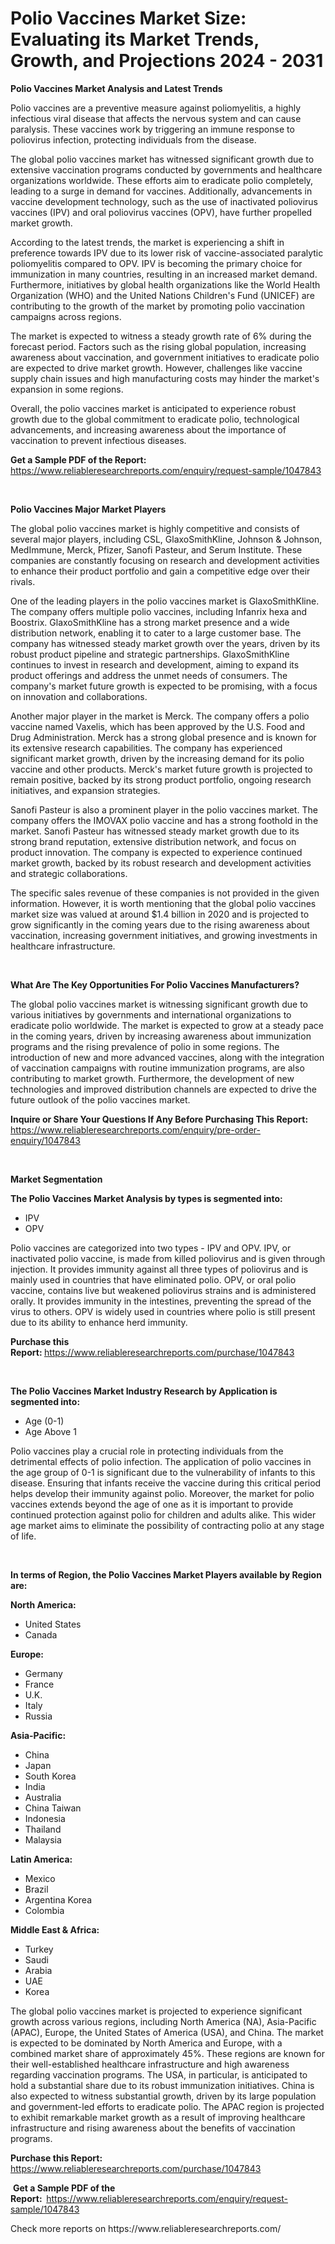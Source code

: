 <p><h1>Polio Vaccines Market Size: Evaluating its Market Trends, Growth, and Projections 2024 - 2031</h1></p><p><strong>Polio Vaccines Market Analysis and Latest Trends</strong></p>
<p><p>Polio vaccines are a preventive measure against poliomyelitis, a highly infectious viral disease that affects the nervous system and can cause paralysis. These vaccines work by triggering an immune response to poliovirus infection, protecting individuals from the disease.</p><p>The global polio vaccines market has witnessed significant growth due to extensive vaccination programs conducted by governments and healthcare organizations worldwide. These efforts aim to eradicate polio completely, leading to a surge in demand for vaccines. Additionally, advancements in vaccine development technology, such as the use of inactivated poliovirus vaccines (IPV) and oral poliovirus vaccines (OPV), have further propelled market growth.</p><p>According to the latest trends, the market is experiencing a shift in preference towards IPV due to its lower risk of vaccine-associated paralytic poliomyelitis compared to OPV. IPV is becoming the primary choice for immunization in many countries, resulting in an increased market demand. Furthermore, initiatives by global health organizations like the World Health Organization (WHO) and the United Nations Children's Fund (UNICEF) are contributing to the growth of the market by promoting polio vaccination campaigns across regions.</p><p>The market is expected to witness a steady growth rate of 6% during the forecast period. Factors such as the rising global population, increasing awareness about vaccination, and government initiatives to eradicate polio are expected to drive market growth. However, challenges like vaccine supply chain issues and high manufacturing costs may hinder the market's expansion in some regions.</p><p>Overall, the polio vaccines market is anticipated to experience robust growth due to the global commitment to eradicate polio, technological advancements, and increasing awareness about the importance of vaccination to prevent infectious diseases.</p></p>
<p><strong>Get a Sample PDF of the Report:&nbsp;</strong> <a href="https://www.reliableresearchreports.com/enquiry/request-sample/1047843">https://www.reliableresearchreports.com/enquiry/request-sample/1047843</a></p>
<p>&nbsp;</p>
<p><strong>Polio Vaccines Major Market Players</strong></p>
<p><p>The global polio vaccines market is highly competitive and consists of several major players, including CSL, GlaxoSmithKline, Johnson & Johnson, MedImmune, Merck, Pfizer, Sanofi Pasteur, and Serum Institute. These companies are constantly focusing on research and development activities to enhance their product portfolio and gain a competitive edge over their rivals.</p><p>One of the leading players in the polio vaccines market is GlaxoSmithKline. The company offers multiple polio vaccines, including Infanrix hexa and Boostrix. GlaxoSmithKline has a strong market presence and a wide distribution network, enabling it to cater to a large customer base. The company has witnessed steady market growth over the years, driven by its robust product pipeline and strategic partnerships. GlaxoSmithKline continues to invest in research and development, aiming to expand its product offerings and address the unmet needs of consumers. The company's market future growth is expected to be promising, with a focus on innovation and collaborations.</p><p>Another major player in the market is Merck. The company offers a polio vaccine named Vaxelis, which has been approved by the U.S. Food and Drug Administration. Merck has a strong global presence and is known for its extensive research capabilities. The company has experienced significant market growth, driven by the increasing demand for its polio vaccine and other products. Merck's market future growth is projected to remain positive, backed by its strong product portfolio, ongoing research initiatives, and expansion strategies.</p><p>Sanofi Pasteur is also a prominent player in the polio vaccines market. The company offers the IMOVAX polio vaccine and has a strong foothold in the market. Sanofi Pasteur has witnessed steady market growth due to its strong brand reputation, extensive distribution network, and focus on product innovation. The company is expected to experience continued market growth, backed by its robust research and development activities and strategic collaborations.</p><p>The specific sales revenue of these companies is not provided in the given information. However, it is worth mentioning that the global polio vaccines market size was valued at around $1.4 billion in 2020 and is projected to grow significantly in the coming years due to the rising awareness about vaccination, increasing government initiatives, and growing investments in healthcare infrastructure.</p></p>
<p>&nbsp;</p>
<p><strong>What Are The Key Opportunities For Polio Vaccines Manufacturers?</strong></p>
<p><p>The global polio vaccines market is witnessing significant growth due to various initiatives by governments and international organizations to eradicate polio worldwide. The market is expected to grow at a steady pace in the coming years, driven by increasing awareness about immunization programs and the rising prevalence of polio in some regions. The introduction of new and more advanced vaccines, along with the integration of vaccination campaigns with routine immunization programs, are also contributing to market growth. Furthermore, the development of new technologies and improved distribution channels are expected to drive the future outlook of the polio vaccines market.</p></p>
<p><strong>Inquire or Share Your Questions If Any Before Purchasing This Report:</strong> <a href="https://www.reliableresearchreports.com/enquiry/pre-order-enquiry/1047843">https://www.reliableresearchreports.com/enquiry/pre-order-enquiry/1047843</a></p>
<p>&nbsp;</p>
<p><strong>Market Segmentation</strong></p>
<p><strong>The Polio Vaccines Market Analysis by types is segmented into:</strong></p>
<p><ul><li>IPV</li><li>OPV</li></ul></p>
<p><p>Polio vaccines are categorized into two types - IPV and OPV. IPV, or inactivated polio vaccine, is made from killed poliovirus and is given through injection. It provides immunity against all three types of poliovirus and is mainly used in countries that have eliminated polio. OPV, or oral polio vaccine, contains live but weakened poliovirus strains and is administered orally. It provides immunity in the intestines, preventing the spread of the virus to others. OPV is widely used in countries where polio is still present due to its ability to enhance herd immunity.</p></p>
<p><strong>Purchase this Report:&nbsp;</strong><a href="https://www.reliableresearchreports.com/purchase/1047843">https://www.reliableresearchreports.com/purchase/1047843</a></p>
<p>&nbsp;</p>
<p><strong>The Polio Vaccines Market Industry Research by Application is segmented into:</strong></p>
<p><ul><li>Age (0-1)</li><li>Age Above 1</li></ul></p>
<p><p>Polio vaccines play a crucial role in protecting individuals from the detrimental effects of polio infection. The application of polio vaccines in the age group of 0-1 is significant due to the vulnerability of infants to this disease. Ensuring that infants receive the vaccine during this critical period helps develop their immunity against polio. Moreover, the market for polio vaccines extends beyond the age of one as it is important to provide continued protection against polio for children and adults alike. This wider age market aims to eliminate the possibility of contracting polio at any stage of life.</p></p>
<p>&nbsp;</p>
<p><strong>In terms of Region, the Polio Vaccines Market Players available by Region are:</strong></p>
<p>
    <p> <strong> North America: </strong>
        <ul>
            <li>United States</li>
            <li>Canada</li>
        </ul>
        </p> 
    <p> <strong> Europe: </strong>
        <ul>
            <li>Germany</li>
            <li>France</li>
            <li>U.K.</li>
            <li>Italy</li>
            <li>Russia</li>
        </ul>
        </p> 
    <p> <strong> Asia-Pacific: </strong>
        <ul>
            <li>China</li>
            <li>Japan</li>
            <li>South Korea</li>
            <li>India</li>
            <li>Australia</li>
            <li>China Taiwan</li>
            <li>Indonesia</li>
            <li>Thailand</li>
            <li>Malaysia</li>
        </ul>
        </p> 
    <p> <strong> Latin America: </strong>
        <ul>
            <li>Mexico</li>
            <li>Brazil</li>
            <li>Argentina Korea</li>
            <li>Colombia</li>
        </ul>
        </p> 
    <p> <strong> Middle East & Africa: </strong>
        <ul>
            <li>Turkey</li>
            <li>Saudi</li>
            <li>Arabia</li>
            <li>UAE</li>
            <li>Korea</li>
        </ul>
    </p>
    </p>
<p><p>The global polio vaccines market is projected to experience significant growth across various regions, including North America (NA), Asia-Pacific (APAC), Europe, the United States of America (USA), and China. The market is expected to be dominated by North America and Europe, with a combined market share of approximately 45%. These regions are known for their well-established healthcare infrastructure and high awareness regarding vaccination programs. The USA, in particular, is anticipated to hold a substantial share due to its robust immunization initiatives. China is also expected to witness substantial growth, driven by its large population and government-led efforts to eradicate polio. The APAC region is projected to exhibit remarkable market growth as a result of improving healthcare infrastructure and rising awareness about the benefits of vaccination programs.</p></p>
<p><strong>Purchase this Report: </strong><a href="https://www.reliableresearchreports.com/purchase/1047843">https://www.reliableresearchreports.com/purchase/1047843</a></p>
<p>&nbsp;<strong>Get a Sample PDF of the Report:&nbsp;&nbsp;</strong><a href="https://www.reliableresearchreports.com/enquiry/request-sample/1047843">https://www.reliableresearchreports.com/enquiry/request-sample/1047843</a></p>
<p><strong></strong></p>
<p>Check more reports on https://www.reliableresearchreports.com/</p>